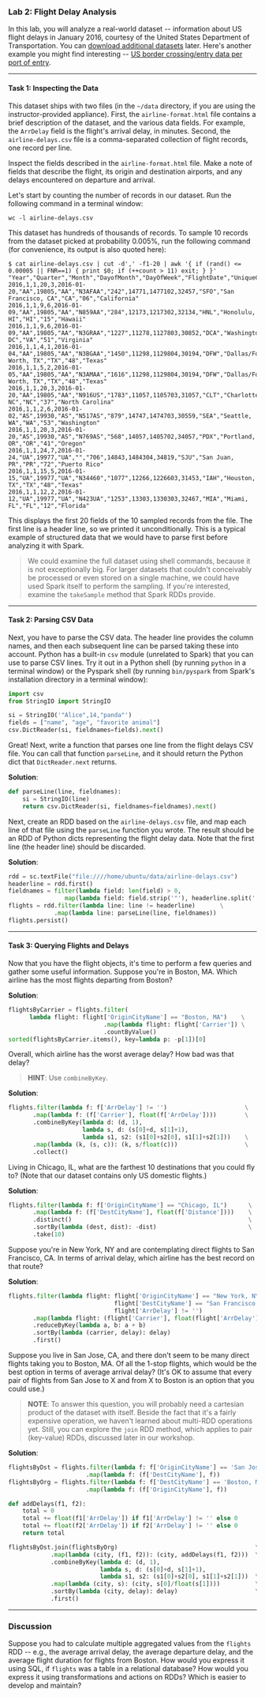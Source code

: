 ### Lab 2: Flight Delay Analysis

In this lab, you will analyze a real-world dataset -- information about US flight delays in January 2016, courtesy of the United States Department of Transportation. You can [download additional datasets](http://www.transtats.bts.gov/DL_SelectFields.asp?Table_ID=236&DB_Short_Name=On-Time) later. Here's another example you might find interesting -- [US border crossing/entry data per port of entry](http://transborder.bts.gov/programs/international/transborder/TBDR_BC/TBDR_BCQ.html).

___

#### Task 1: Inspecting the Data

This dataset ships with two files (in the `~/data` directory, if you are using the instructor-provided appliance). First, the `airline-format.html` file contains a brief description of the dataset, and the various data fields. For example, the `ArrDelay` field is the flight's arrival delay, in minutes. Second, the `airline-delays.csv` file is a comma-separated collection of flight records, one record per line.

Inspect the fields described in the `airline-format.html` file. Make a note of fields that describe the flight, its origin and destination airports, and any delays encountered on departure and arrival.

Let's start by counting the number of records in our dataset. Run the following command in a terminal window:

```
wc -l airline-delays.csv
```

This dataset has hundreds of thousands of records. To sample 10 records from the dataset picked at probability 0.005%, run the following command (for convenience, its output is also quoted here):

```
$ cat airline-delays.csv | cut -d',' -f1-20 | awk '{ if (rand() <= 0.00005 || FNR==1) { print $0; if (++count > 11) exit; } }'
"Year","Quarter","Month","DayofMonth","DayOfWeek","FlightDate","UniqueCarrier","AirlineID","Carrier","TailNum","FlightNum","OriginAirportID","OriginAirportSeqID","OriginCityMarketID","Origin","OriginCityName","OriginState","OriginStateFips","OriginStateName","OriginWac"
2016,1,1,20,3,2016-01-20,"AA",19805,"AA","N3AFAA","242",14771,1477102,32457,"SFO","San Francisco, CA","CA","06","California"
2016,1,1,9,6,2016-01-09,"AA",19805,"AA","N859AA","284",12173,1217302,32134,"HNL","Honolulu, HI","HI","15","Hawaii"
2016,1,1,9,6,2016-01-09,"AA",19805,"AA","N3GRAA","1227",11278,1127803,30852,"DCA","Washington, DC","VA","51","Virginia"
2016,1,1,4,1,2016-01-04,"AA",19805,"AA","N3BGAA","1450",11298,1129804,30194,"DFW","Dallas/Fort Worth, TX","TX","48","Texas"
2016,1,1,5,2,2016-01-05,"AA",19805,"AA","N3AMAA","1616",11298,1129804,30194,"DFW","Dallas/Fort Worth, TX","TX","48","Texas"
2016,1,1,20,3,2016-01-20,"AA",19805,"AA","N916US","1783",11057,1105703,31057,"CLT","Charlotte, NC","NC","37","North Carolina"
2016,1,1,2,6,2016-01-02,"AS",19930,"AS","N517AS","879",14747,1474703,30559,"SEA","Seattle, WA","WA","53","Washington"
2016,1,1,20,3,2016-01-20,"AS",19930,"AS","N769AS","568",14057,1405702,34057,"PDX","Portland, OR","OR","41","Oregon"
2016,1,1,24,7,2016-01-24,"UA",19977,"UA","","706",14843,1484304,34819,"SJU","San Juan, PR","PR","72","Puerto Rico"
2016,1,1,15,5,2016-01-15,"UA",19977,"UA","N34460","1077",12266,1226603,31453,"IAH","Houston, TX","TX","48","Texas"
2016,1,1,12,2,2016-01-12,"UA",19977,"UA","N423UA","1253",13303,1330303,32467,"MIA","Miami, FL","FL","12","Florida"
```

This displays the first 20 fields of the 10 sampled records from the file. The first line is a header line, so we printed it unconditionally. This is a typical example of structured data that we would have to parse first before analyzing it with Spark.

> We could examine the full dataset using shell commands, because it is not exceptionally big. For larger datasets that couldn't conceivably be processed or even stored on a single machine, we could have used Spark itself to perform the sampling. If you're interested, examine the `takeSample` method that Spark RDDs provide.

___

#### Task 2: Parsing CSV Data

Next, you have to parse the CSV data. The header line provides the column names, and then each subsequent line can be parsed taking these into account. Python has a built-in `csv` module (unrelated to Spark) that you can use to parse CSV lines. Try it out in a Python shell (by running `python` in a terminal window) or the Pyspark shell (by running `bin/pyspark` from Spark's installation directory in a terminal window):

```python
import csv
from StringIO import StringIO

si = StringIO('"Alice",14,"panda"')
fields = ["name", "age", "favorite animal"]
csv.DictReader(si, fieldnames=fields).next()
```

Great! Next, write a function that parses one line from the flight delays CSV file. You can call that function `parseLine`, and it should return the Python dict that `DictReader.next` returns.

**Solution**:

```python
def parseLine(line, fieldnames):
    si = StringIO(line)
    return csv.DictReader(si, fieldnames=fieldnames).next()
```

Next, create an RDD based on the `airline-delays.csv` file, and map each line of that file using the `parseLine` function you wrote. The result should be an RDD of Python dicts representing the flight delay data. Note that the first line (the header line) should be discarded.

**Solution**:

```python
rdd = sc.textFile("file:////home/ubuntu/data/airline-delays.csv")
headerline = rdd.first()
fieldnames = filter(lambda field: len(field) > 0,
                map(lambda field: field.strip('"'), headerline.split(',')))
flights = rdd.filter(lambda line: line != headerline)       \
             .map(lambda line: parseLine(line, fieldnames))
flights.persist()
```

___

#### Task 3: Querying Flights and Delays

Now that you have the flight objects, it's time to perform a few queries and gather some useful information. Suppose you're in Boston, MA. Which airline has the most flights departing from Boston?

**Solution**:

```python
flightsByCarrier = flights.filter(
      lambda flight: flight['OriginCityName'] == "Boston, MA")    \
                           .map(lambda flight: flight['Carrier']) \
                           .countByValue()
sorted(flightsByCarrier.items(), key=lambda p: -p[1])[0]
```

Overall, which airline has the worst average delay? How bad was that delay?

> **HINT**: Use `combineByKey`.

**Solution**:

```python
flights.filter(lambda f: f['ArrDelay'] != '')                      \
       .map(lambda f: (f['Carrier'], float(f['ArrDelay'])))        \
       .combineByKey(lambda d: (d, 1),
                     lambda s, d: (s[0]+d, s[1]+1),
                     lambda s1, s2: (s1[0]+s2[0], s1[1]+s2[1]))    \
       .map(lambda (k, (s, c)): (k, s/float(c)))                   \
       .collect()
```

Living in Chicago, IL, what are the farthest 10 destinations that you could fly to? (Note that our dataset contains only US domestic flights.)

**Solution**:

```python
flights.filter(lambda f: f['OriginCityName'] == "Chicago, IL")      \
       .map(lambda f: (f['DestCityName'], float(f['Distance'])))    \
       .distinct()                                                  \
       .sortBy(lambda (dest, dist): -dist)                          \
       .take(10)
```

Suppose you're in New York, NY and are contemplating direct flights to San Francisco, CA. In terms of arrival delay, which airline has the best record on that route?

**Solution**:

```python
flights.filter(lambda flight: flight['OriginCityName'] == "New York, NY" and
                              flight['DestCityName'] == "San Francisco, CA" and
                              flight['ArrDelay'] != '')                       \
       .map(lambda flight: (flight['Carrier'], float(flight['ArrDelay'])))    \
       .reduceByKey(lambda a, b: a + b)                                       \
       .sortBy(lambda (carrier, delay): delay)                                \
       .first()
```

Suppose you live in San Jose, CA, and there don't seem to be many direct flights taking you to Boston, MA. Of all the 1-stop flights, which would be the best option in terms of average arrival delay? (It's OK to assume that every pair of flights from San Jose to X and from X to Boston is an option that you could use.)

> **NOTE**: To answer this question, you will probably need a cartesian product of the dataset with itself. Beside the fact that it's a fairly expensive operation, we haven't learned about multi-RDD operations yet. Still, you can explore the `join` RDD method, which applies to pair (key-value) RDDs, discussed later in our workshop.

**Solution**:

```python
flightsByDst = flights.filter(lambda f: f['OriginCityName'] == 'San Jose, CA')\
                      .map(lambda f: (f['DestCityName'], f))
flightsByOrg = flights.filter(lambda f: f['DestCityName'] == 'Boston, MA')    \
                      .map(lambda f: (f['OriginCityName'], f))

def addDelays(f1, f2):
    total = 0
    total += float(f1['ArrDelay']) if f1['ArrDelay'] != '' else 0
    total += float(f2['ArrDelay']) if f2['ArrDelay'] != '' else 0
    return total

flightsByDst.join(flightsByOrg)                                       \
            .map(lambda (city, (f1, f2)): (city, addDelays(f1, f2)))  \
            .combineByKey(lambda d: (d, 1),
                          lambda s, d: (s[0]+d, s[1]+1),
                          lambda s1, s2: (s1[0]+s2[0], s1[1]+s2[1]))  \
            .map(lambda (city, s): (city, s[0]/float(s[1])))          \
            .sortBy(lambda (city, delay): delay)                      \
            .first()
```

___

### Discussion

Suppose you had to calculate multiple aggregated values from the `flights` RDD -- e.g., the average arrival delay, the average departure delay, and the average flight duration for flights from Boston. How would you express it using SQL, if `flights` was a table in a relational database? How would you express it using transformations and actions on RDDs? Which is easier to develop and maintain?
